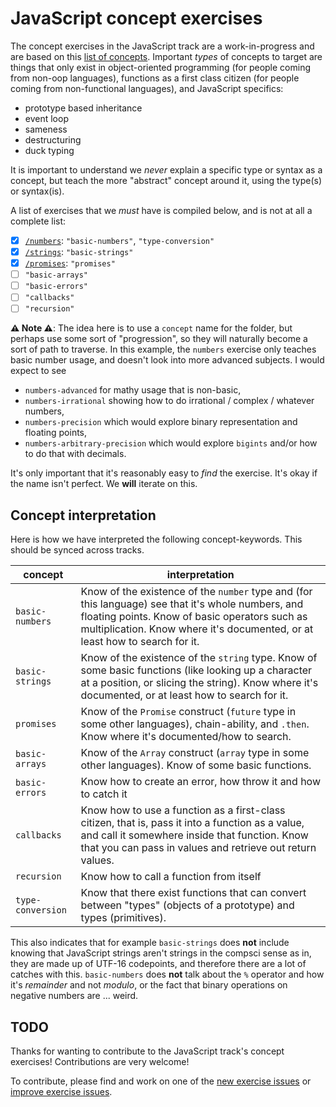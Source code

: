 # JavaScript concept exercises

The concept exercises in the JavaScript track are a work-in-progress and are based on this [list of concepts][reference-shared]. Important _types_ of concepts to target are things that only exist in object-oriented programming (for people coming from non-oop languages), functions as a first class citizen (for people coming from non-functional languages), and JavaScript specifics:

- prototype based inheritance
- event loop
- sameness
- destructuring
- duck typing

It is important to understand we _never_ explain a specific type or syntax as a concept, but teach the more "abstract" concept around it, using the type(s) or syntax(is).

A list of exercises that we _must_ have is compiled below, and is not at all a complete list:

- [x] [`/numbers`][concept-numbers]: `"basic-numbers"`, `"type-conversion"`
- [x] [`/strings`][concept-strings]: `"basic-strings"`
- [x] [`/promises`][concept-promises]: `"promises"`
- [ ] `"basic-arrays"`
- [ ] `"basic-errors"`
- [ ] `"callbacks"`
- [ ] `"recursion"`

**⚠ Note ⚠**: The idea here is to use a `concept` name for the folder, but perhaps use some sort of "progression", so they will naturally become a sort of path to traverse. In this example, the `numbers` exercise only teaches basic number usage, and doesn't look into more advanced subjects. I would expect to see

- `numbers-advanced` for mathy usage that is non-basic,
- `numbers-irrational` showing how to do irrational / complex / whatever numbers,
- `numbers-precision` which would explore binary representation and floating points,
- `numbers-arbitrary-precision` which would explore `bigints` and/or how to do that with decimals.

It's only important that it's reasonably easy to _find_ the exercise. It's okay if the name isn't perfect. We **will** iterate on this.

## Concept interpretation

Here is how we have interpreted the following concept-keywords. This should be synced across tracks.

| concept | interpretation |
|----------|----------------|
| `basic-numbers` | Know of the existence of the `number` type and (for this language) see that it's whole numbers, and floating points. Know of basic operators such as multiplication. Know where it's documented, or at least how to search for it. |
| `basic-strings` | Know of the existence of the `string` type. Know of some basic functions (like looking up a character at a position, or slicing the string). Know where it's documented, or at least how to search for it.  |
| `promises` | Know of the `Promise` construct (`future` type in some other languages), chain-ability, and `.then`. Know where it's documented/how to search. |
| `basic-arrays` | Know of the `Array` construct (`array` type in some other languages). Know of some basic functions.  |
| `basic-errors` | Know how to create an error, how throw it and how to catch it |
| `callbacks` | Know how to use a function as a first-class citizen, that is, pass it into a function as a value, and call it somewhere inside that function. Know that you can pass in values and retrieve out return values. |
| `recursion` | Know how to call a function from itself |
| `type-conversion` | Know that there exist functions that can convert between "types" (objects of a prototype) and types (primitives). |

This also indicates that for example `basic-strings` does **not** include knowing that JavaScript strings aren't strings in the compsci sense as in, they are made up of UTF-16 codepoints, and therefore there are a lot of catches with this. `basic-numbers` does **not** talk about the `%` operator and how it's _remainder_ and not _modulo_, or the fact that binary operations on negative numbers are ... weird.

## TODO

Thanks for wanting to contribute to the JavaScript track's concept exercises! Contributions are very welcome!

To contribute, please find and work on one of the [new exercise issues][issues-new-exercise] or [improve exercise issues][issues-improve-exercise].

[reference-shared]: ../../reference/README.md
[concept-numbers]: ./numbers
[concept-strings]: ./strings
[concept-promises]: ./promises
[issues-new-exercise]: https://github.com/exercism/v3/issues?utf8=%E2%9C%93&q=is%3Aopen+label%3Atrack%2Fjavascript+label%3Atype%2Fnew-exercise+label%3Astatus%2Fhelp-wanted
[issues-improve-exercise]: https://github.com/exercism/v3/issues?utf8=%E2%9C%93&q=is%3Aopen+label%3Atrack%2Fjavascript+label%3Atype%2Fimprove-exercise+label%3Astatus%2Fhelp-wanted
